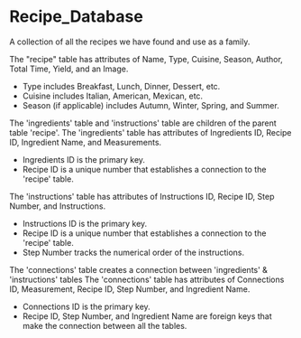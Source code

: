 # Recipe_Database

A collection of all the recipes we have found and use as a family.

The "recipe" table has attributes of Name, Type, Cuisine, Season, Author, Total Time, Yield, and an Image.
- Type includes Breakfast, Lunch, Dinner, Dessert, etc.
- Cuisine includes Italian, American, Mexican, etc.
- Season (if applicable) includes Autumn, Winter, Spring, and Summer.

The 'ingredients' table and 'instructions' table are children of the parent table 'recipe'.
The 'ingredients' table has attributes of Ingredients ID, Recipe ID, Ingredient Name, and Measurements.
- Ingredients ID is the primary key.
- Recipe ID is a unique number that establishes a connection to the 'recipe' table.

The 'instructions' table has attributes of Instructions ID, Recipe ID, Step Number, and Instructions.
- Instructions ID is the primary key.
- Recipe ID is a unique number that establishes a connection to the 'recipe' table.
- Step Number tracks the numerical order of the instructions.

The 'connections' table creates a connection between 'ingredients' & 'instructions' tables
The 'connections' table has attributes of Connections ID, Measurement, Recipe ID, Step Number, and Ingredient Name.
- Connections ID is the primary key.
- Recipe ID, Step Number, and Ingredient Name are foreign keys that make the connection between all the tables. 
